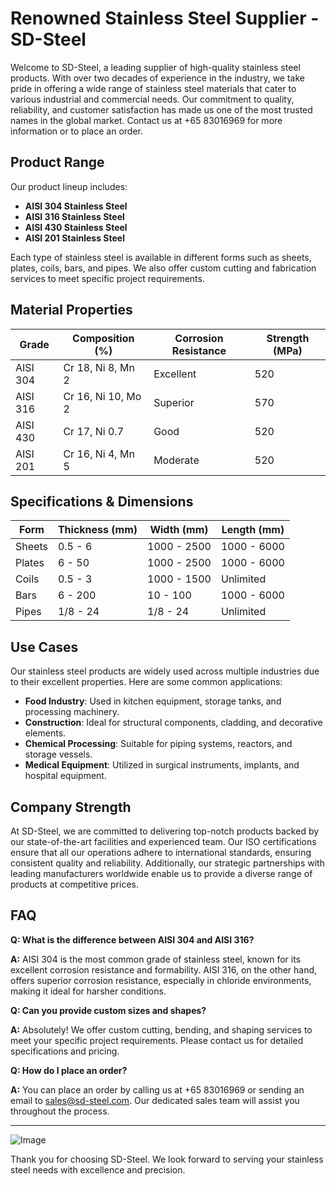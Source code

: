 # Renowned Stainless Steel Supplier - SD-Steel

Welcome to SD-Steel, a leading supplier of high-quality stainless steel products. With over two decades of experience in the industry, we take pride in offering a wide range of stainless steel materials that cater to various industrial and commercial needs. Our commitment to quality, reliability, and customer satisfaction has made us one of the most trusted names in the global market. Contact us at +65 83016969 for more information or to place an order.

## Product Range

Our product lineup includes:

- **AISI 304 Stainless Steel**
- **AISI 316 Stainless Steel**
- **AISI 430 Stainless Steel**
- **AISI 201 Stainless Steel**

Each type of stainless steel is available in different forms such as sheets, plates, coils, bars, and pipes. We also offer custom cutting and fabrication services to meet specific project requirements.

## Material Properties

| Grade       | Composition (%)    | Corrosion Resistance | Strength (MPa) |
|-------------|--------------------|----------------------|----------------|
| AISI 304    | Cr 18, Ni 8, Mn 2  | Excellent            | 520            |
| AISI 316    | Cr 16, Ni 10, Mo 2 | Superior             | 570            |
| AISI 430    | Cr 17, Ni 0.7      | Good                 | 520            |
| AISI 201    | Cr 16, Ni 4, Mn 5  | Moderate             | 520            |

## Specifications & Dimensions

| Form         | Thickness (mm) | Width (mm) | Length (mm) |
|--------------|----------------|------------|-------------|
| Sheets       | 0.5 - 6        | 1000 - 2500| 1000 - 6000 |
| Plates       | 6 - 50         | 1000 - 2500| 1000 - 6000 |
| Coils        | 0.5 - 3        | 1000 - 1500| Unlimited   |
| Bars         | 6 - 200        | 10 - 100   | 1000 - 6000 |
| Pipes        | 1/8 - 24       | 1/8 - 24   | Unlimited   |

## Use Cases

Our stainless steel products are widely used across multiple industries due to their excellent properties. Here are some common applications:

- **Food Industry**: Used in kitchen equipment, storage tanks, and processing machinery.
- **Construction**: Ideal for structural components, cladding, and decorative elements.
- **Chemical Processing**: Suitable for piping systems, reactors, and storage vessels.
- **Medical Equipment**: Utilized in surgical instruments, implants, and hospital equipment.

## Company Strength

At SD-Steel, we are committed to delivering top-notch products backed by our state-of-the-art facilities and experienced team. Our ISO certifications ensure that all our operations adhere to international standards, ensuring consistent quality and reliability. Additionally, our strategic partnerships with leading manufacturers worldwide enable us to provide a diverse range of products at competitive prices.

## FAQ

**Q: What is the difference between AISI 304 and AISI 316?**

**A:** AISI 304 is the most common grade of stainless steel, known for its excellent corrosion resistance and formability. AISI 316, on the other hand, offers superior corrosion resistance, especially in chloride environments, making it ideal for harsher conditions.

**Q: Can you provide custom sizes and shapes?**

**A:** Absolutely! We offer custom cutting, bending, and shaping services to meet your specific project requirements. Please contact us for detailed specifications and pricing.

**Q: How do I place an order?**

**A:** You can place an order by calling us at +65 83016969 or sending an email to sales@sd-steel.com. Our dedicated sales team will assist you throughout the process.

---

![Image](https://github.com/user-attachments/assets/2567258e-e124-4816-932d-1809bd27ef0b)

Thank you for choosing SD-Steel. We look forward to serving your stainless steel needs with excellence and precision.